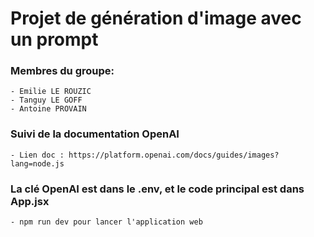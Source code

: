 # Projet de génération d'image avec un prompt

### Membres du groupe:
    - Emilie LE ROUZIC
    - Tanguy LE GOFF
    - Antoine PROVAIN

### Suivi de la documentation OpenAI
    - Lien doc : https://platform.openai.com/docs/guides/images?lang=node.js

### La clé OpenAI est dans le .env, et le code principal est dans App.jsx
    - npm run dev pour lancer l'application web
